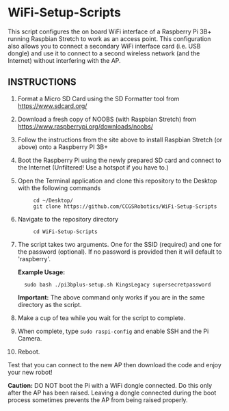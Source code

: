 # WiFi-Setup-Scripts
This script configures the on board WiFi interface of a Raspberry Pi 3B+ running Raspbian Stretch to work as an access point.
This configuration also allows you to connect a secondary WiFi interface card (i.e. USB dongle) and use it to connect to 
a second wireless network (and the Internet) without interfering with the AP.

INSTRUCTIONS
----------------
 
1.  Format a Micro SD Card using the SD Formatter tool from https://www.sdcard.org/
2.  Download a fresh copy of NOOBS (with Raspbian Stretch) from https://www.raspberrypi.org/downloads/noobs/
3.  Follow the instructions from the site above to install Raspbian Stretch (or above) onto a Raspberry PI 3B+
4.  Boot the Raspberry Pi using the newly prepared SD card and connect to the Internet (Unfiltered! Use a hotspot if you have to.)
5.  Open the Terminal application and clone this repository to the Desktop with the following commands

			 cd ~/Desktop/
			 git clone https://github.com/CCGSRobotics/WiFi-Setup-Scripts
			 
6.  Navigate to the repository directory
		
			 cd WiFi-Setup-Scripts

7.  The script takes two arguments. One for the SSID (required) and one for the password (optional).
    If no password is provided then it will default to 'raspberry'.
    
    __Example Usage:__
    
          sudo bash ./pi3bplus-setup.sh KingsLegacy supersecretpassword
	  
	__Important:__ The above command only works if you are in the same directory as the script.

8.  Make a cup of tea while you wait for the script to complete.
9.  When complete, type `sudo raspi-config` and enable SSH and the Pi Camera.
10. Reboot.

Test that you can connect to the new AP then download the code and enjoy your new robot!
 
__Caution:__ DO NOT boot the Pi with a WiFi dongle connected. Do this only after the AP has been raised. 
         Leaving a dongle connected during the boot process sometimes prevents the AP from being raised properly.

